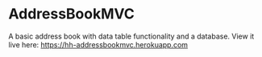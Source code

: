 # AddressBookMVC
 A basic address book with data table functionality and a database.
 View it live here: https://hh-addressbookmvc.herokuapp.com
